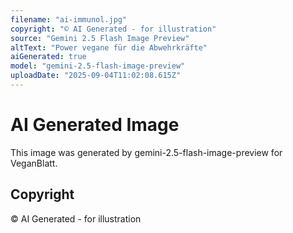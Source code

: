 ```yaml
---
filename: "ai-immunol.jpg"
copyright: "© AI Generated - for illustration"
source: "Gemini 2.5 Flash Image Preview"
altText: "Power vegane für die Abwehrkräfte"
aiGenerated: true
model: "gemini-2.5-flash-image-preview"
uploadDate: "2025-09-04T11:02:08.615Z"
---
```


# AI Generated Image

This image was generated by gemini-2.5-flash-image-preview for VeganBlatt.

## Copyright
© AI Generated - for illustration
